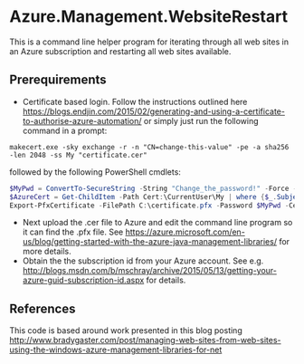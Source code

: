 # Azure.Management.WebsiteRestart
This is a command line helper program for iterating through all web sites in an Azure subscription and restarting all web sites available.

## Prerequirements
* Certificate based login. Follow the instructions outlined here https://blogs.endjin.com/2015/02/generating-and-using-a-certificate-to-authorise-azure-automation/ or simply just run the following command in a prompt:
```
makecert.exe -sky exchange -r -n "CN=change-this-value" -pe -a sha256 -len 2048 -ss My "certificate.cer"
```
followed by the following PowerShell cmdlets:
```powershell
$MyPwd = ConvertTo-SecureString -String "Change_the_password!" -Force -AsPlainText
$AzureCert = Get-ChildItem -Path Cert:\CurrentUser\My | where {$_.Subject -match "change-this-value"}
Export-PfxCertificate -FilePath C:\certificate.pfx -Password $MyPwd -Cert $AzureCert

```
* Next upload the .cer file to Azure and edit the command line program so it can find the .pfx file. See https://azure.microsoft.com/en-us/blog/getting-started-with-the-azure-java-management-libraries/ for more details.
* Obtain the the subscription id from your Azure account. See e.g. http://blogs.msdn.com/b/mschray/archive/2015/05/13/getting-your-azure-guid-subscription-id.aspx for details.

## References
This code is based around work presented in this blog posting http://www.bradygaster.com/post/managing-web-sites-from-web-sites-using-the-windows-azure-management-libraries-for-net